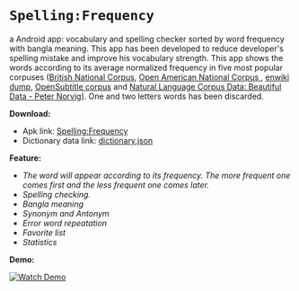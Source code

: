 # `Spelling:Frequency`
a Android app: vocabulary and spelling checker sorted by word frequency with bangla meaning. This app has been developed to reduce developer's spelling mistake and improve his vocabulary strength. This app shows the words according to its average normalized frequency in five most popular corpuses ([British National Corpus](http://www.natcorp.ox.ac.uk/), [Open American National Corpus ](http://www.anc.org/), [enwiki dump](https://dumps.wikimedia.org/enwiki/20190320/), [OpenSubtitle corpus](http://opus.nlpl.eu/OpenSubtitles2018.php) and [Natural Language Corpus Data: Beautiful Data - Peter Norvig](https://norvig.com/ngrams/)). One and two letters words has been discarded.

**Download:**  
* Apk link: [Spelling:Frequency](https://github.com/arefinnomi/SpellingFrequency/blob/master/app/release/app-release.apk)
* Dictionary data link: [dictionary.json](https://github.com/arefinnomi/SpellingFrequency/blob/master/app/src/main/assets/dictionary.json)

**Feature:**
* *The word will appear according to its frequency. The more frequent one comes first and the less frequent one comes later.*
* *Spelling checking.*
* *Bangla meaning*
* *Synonym and Antonym*
* *Error word repeatation*
* *Favorite list*
* *Statistics*

**Demo:**

[![Watch Demo](https://i.ibb.co/JH9Pb0v/image.png)](https://youtu.be/-iDg-CrDYQw)
